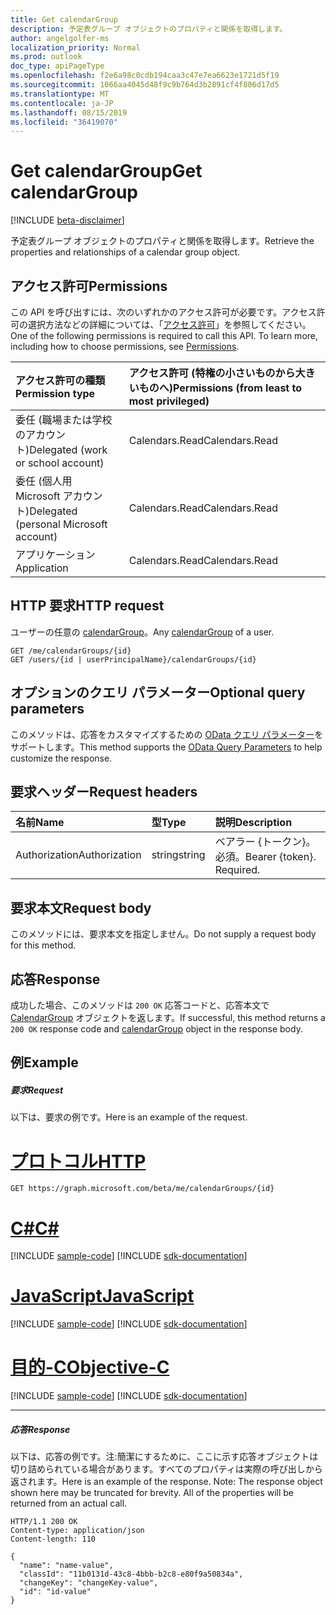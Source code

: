 ```yaml
---
title: Get calendarGroup
description: 予定表グループ オブジェクトのプロパティと関係を取得します。
author: angelgolfer-ms
localization_priority: Normal
ms.prod: outlook
doc_type: apiPageType
ms.openlocfilehash: f2e6a98c0cdb194caa3c47e7ea6623e1721d5f19
ms.sourcegitcommit: 1066aa4045d48f9c9b764d3b2891cf4f806d17d5
ms.translationtype: MT
ms.contentlocale: ja-JP
ms.lasthandoff: 08/15/2019
ms.locfileid: "36419070"
---
```

# <a name="get-calendargroup"></a><span data-ttu-id="9bc7d-103">Get calendarGroup</span><span class="sxs-lookup"><span data-stu-id="9bc7d-103">Get calendarGroup</span></span>

[!INCLUDE [beta-disclaimer](../../includes/beta-disclaimer.md)]

<span data-ttu-id="9bc7d-104">予定表グループ オブジェクトのプロパティと関係を取得します。</span><span class="sxs-lookup"><span data-stu-id="9bc7d-104">Retrieve the properties and relationships of a calendar group object.</span></span>

## <a name="permissions"></a><span data-ttu-id="9bc7d-105">アクセス許可</span><span class="sxs-lookup"><span data-stu-id="9bc7d-105">Permissions</span></span>

<span data-ttu-id="9bc7d-p101">この API を呼び出すには、次のいずれかのアクセス許可が必要です。アクセス許可の選択方法などの詳細については、「[アクセス許可](/graph/permissions-reference)」を参照してください。</span><span class="sxs-lookup"><span data-stu-id="9bc7d-p101">One of the following permissions is required to call this API. To learn more, including how to choose permissions, see [Permissions](/graph/permissions-reference).</span></span>

| <span data-ttu-id="9bc7d-108">アクセス許可の種類</span><span class="sxs-lookup"><span data-stu-id="9bc7d-108">Permission type</span></span>                        | <span data-ttu-id="9bc7d-109">アクセス許可 (特権の小さいものから大きいものへ)</span><span class="sxs-lookup"><span data-stu-id="9bc7d-109">Permissions (from least to most privileged)</span></span> |
| :------------------------------------- | :------------------------------------------ |
| <span data-ttu-id="9bc7d-110">委任 (職場または学校のアカウント)</span><span class="sxs-lookup"><span data-stu-id="9bc7d-110">Delegated (work or school account)</span></span>     | <span data-ttu-id="9bc7d-111">Calendars.Read</span><span class="sxs-lookup"><span data-stu-id="9bc7d-111">Calendars.Read</span></span>                              |
| <span data-ttu-id="9bc7d-112">委任 (個人用 Microsoft アカウント)</span><span class="sxs-lookup"><span data-stu-id="9bc7d-112">Delegated (personal Microsoft account)</span></span> | <span data-ttu-id="9bc7d-113">Calendars.Read</span><span class="sxs-lookup"><span data-stu-id="9bc7d-113">Calendars.Read</span></span>                              |
| <span data-ttu-id="9bc7d-114">アプリケーション</span><span class="sxs-lookup"><span data-stu-id="9bc7d-114">Application</span></span>                            | <span data-ttu-id="9bc7d-115">Calendars.Read</span><span class="sxs-lookup"><span data-stu-id="9bc7d-115">Calendars.Read</span></span>                              |

## <a name="http-request"></a><span data-ttu-id="9bc7d-116">HTTP 要求</span><span class="sxs-lookup"><span data-stu-id="9bc7d-116">HTTP request</span></span>

<!-- { "blockType": "ignored" } -->

<span data-ttu-id="9bc7d-117">ユーザーの任意の [calendarGroup](../resources/calendargroup.md)。</span><span class="sxs-lookup"><span data-stu-id="9bc7d-117">Any [calendarGroup](../resources/calendargroup.md) of a user.</span></span>

```http
GET /me/calendarGroups/{id}
GET /users/{id | userPrincipalName}/calendarGroups/{id}
```

## <a name="optional-query-parameters"></a><span data-ttu-id="9bc7d-118">オプションのクエリ パラメーター</span><span class="sxs-lookup"><span data-stu-id="9bc7d-118">Optional query parameters</span></span>

<span data-ttu-id="9bc7d-119">このメソッドは、応答をカスタマイズするための [OData クエリ パラメーター](https://developer.microsoft.com/graph/docs/concepts/query_parameters)をサポートします。</span><span class="sxs-lookup"><span data-stu-id="9bc7d-119">This method supports the [OData Query Parameters](https://developer.microsoft.com/graph/docs/concepts/query_parameters) to help customize the response.</span></span>

## <a name="request-headers"></a><span data-ttu-id="9bc7d-120">要求ヘッダー</span><span class="sxs-lookup"><span data-stu-id="9bc7d-120">Request headers</span></span>

| <span data-ttu-id="9bc7d-121">名前</span><span class="sxs-lookup"><span data-stu-id="9bc7d-121">Name</span></span>          | <span data-ttu-id="9bc7d-122">型</span><span class="sxs-lookup"><span data-stu-id="9bc7d-122">Type</span></span>   | <span data-ttu-id="9bc7d-123">説明</span><span class="sxs-lookup"><span data-stu-id="9bc7d-123">Description</span></span>               |
| :------------ | :----- | :------------------------ |
| <span data-ttu-id="9bc7d-124">Authorization</span><span class="sxs-lookup"><span data-stu-id="9bc7d-124">Authorization</span></span> | <span data-ttu-id="9bc7d-125">string</span><span class="sxs-lookup"><span data-stu-id="9bc7d-125">string</span></span> | <span data-ttu-id="9bc7d-p102">ベアラー {トークン}。必須。</span><span class="sxs-lookup"><span data-stu-id="9bc7d-p102">Bearer {token}. Required.</span></span> |

## <a name="request-body"></a><span data-ttu-id="9bc7d-128">要求本文</span><span class="sxs-lookup"><span data-stu-id="9bc7d-128">Request body</span></span>

<span data-ttu-id="9bc7d-129">このメソッドには、要求本文を指定しません。</span><span class="sxs-lookup"><span data-stu-id="9bc7d-129">Do not supply a request body for this method.</span></span>

## <a name="response"></a><span data-ttu-id="9bc7d-130">応答</span><span class="sxs-lookup"><span data-stu-id="9bc7d-130">Response</span></span>

<span data-ttu-id="9bc7d-131">成功した場合、このメソッドは `200 OK` 応答コードと、応答本文で [CalendarGroup](../resources/calendargroup.md) オブジェクトを返します。</span><span class="sxs-lookup"><span data-stu-id="9bc7d-131">If successful, this method returns a `200 OK` response code and [calendarGroup](../resources/calendargroup.md) object in the response body.</span></span>

## <a name="example"></a><span data-ttu-id="9bc7d-132">例</span><span class="sxs-lookup"><span data-stu-id="9bc7d-132">Example</span></span>

##### <a name="request"></a><span data-ttu-id="9bc7d-133">要求</span><span class="sxs-lookup"><span data-stu-id="9bc7d-133">Request</span></span>

<span data-ttu-id="9bc7d-134">以下は、要求の例です。</span><span class="sxs-lookup"><span data-stu-id="9bc7d-134">Here is an example of the request.</span></span>


# <a name="httptabhttp"></a>[<span data-ttu-id="9bc7d-135">プロトコル</span><span class="sxs-lookup"><span data-stu-id="9bc7d-135">HTTP</span></span>](#tab/http)
<!-- {
  "blockType": "request",
  "name": "get_calendargroup"
}-->

```http
GET https://graph.microsoft.com/beta/me/calendarGroups/{id}
```
# <a name="ctabcsharp"></a>[<span data-ttu-id="9bc7d-136">C#</span><span class="sxs-lookup"><span data-stu-id="9bc7d-136">C#</span></span>](#tab/csharp)
[!INCLUDE [sample-code](../includes/snippets/csharp/get-calendargroup-csharp-snippets.md)]
[!INCLUDE [sdk-documentation](../includes/snippets/snippets-sdk-documentation-link.md)]

# <a name="javascripttabjavascript"></a>[<span data-ttu-id="9bc7d-137">JavaScript</span><span class="sxs-lookup"><span data-stu-id="9bc7d-137">JavaScript</span></span>](#tab/javascript)
[!INCLUDE [sample-code](../includes/snippets/javascript/get-calendargroup-javascript-snippets.md)]
[!INCLUDE [sdk-documentation](../includes/snippets/snippets-sdk-documentation-link.md)]

# <a name="objective-ctabobjc"></a>[<span data-ttu-id="9bc7d-138">目的-C</span><span class="sxs-lookup"><span data-stu-id="9bc7d-138">Objective-C</span></span>](#tab/objc)
[!INCLUDE [sample-code](../includes/snippets/objc/get-calendargroup-objc-snippets.md)]
[!INCLUDE [sdk-documentation](../includes/snippets/snippets-sdk-documentation-link.md)]

---


##### <a name="response"></a><span data-ttu-id="9bc7d-139">応答</span><span class="sxs-lookup"><span data-stu-id="9bc7d-139">Response</span></span>

<span data-ttu-id="9bc7d-p103">以下は、応答の例です。注:簡潔にするために、ここに示す応答オブジェクトは切り詰められている場合があります。すべてのプロパティは実際の呼び出しから返されます。</span><span class="sxs-lookup"><span data-stu-id="9bc7d-p103">Here is an example of the response. Note: The response object shown here may be truncated for brevity. All of the properties will be returned from an actual call.</span></span>

<!-- {
  "blockType": "response",
  "truncated": true,
  "@odata.type": "microsoft.graph.calendarGroup"
} -->

```http
HTTP/1.1 200 OK
Content-type: application/json
Content-length: 110

{
  "name": "name-value",
  "classId": "11b0131d-43c8-4bbb-b2c8-e80f9a50834a",
  "changeKey": "changeKey-value",
  "id": "id-value"
}
```

<!-- uuid: 8fcb5dbc-d5aa-4681-8e31-b001d5168d79
2015-10-25 14:57:30 UTC -->

<!--
{
  "type": "#page.annotation",
  "description": "Get calendarGroup",
  "keywords": "",
  "section": "documentation",
  "tocPath": "",
  "suppressions": [
  ]
}
-->
